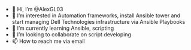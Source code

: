- 👋 Hi, I’m @AlexGL03
- 👀 I’m interested in Automation frameworks, install Ansible tower and start managing Dell Technologies infrastructure via Ansible Playbooks
- 🌱 I’m currently learning Ansible, scripting
- 💞️ I’m looking to collaborate on script developing 
- 📫 How to reach me via email

<!---
AlexGL03/AlexGL03 is a ✨ special ✨ repository because its `README.md` (this file) appears on your GitHub profile.
You can click the Preview link to take a look at your changes.
--->
